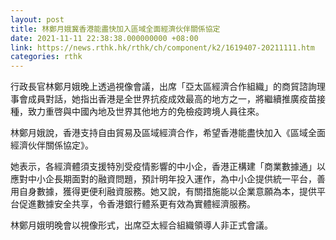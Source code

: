 ```yaml
---
layout: post
title: 林鄭月娥冀香港能盡快加入區域全面經濟伙伴關係協定
date: 2021-11-11 22:38:38.000000000 +08:00
link: https://news.rthk.hk/rthk/ch/component/k2/1619407-20211111.htm
categories: rthk
---
```


行政長官林鄭月娥晚上透過視像會議，出席「亞太區經濟合作組織」的商貿諮詢理事會成員對話，她指出香港是全世界抗疫成效最高的地方之一，將繼續推廣疫苗接種，致力重啓與中國內地及世界其他地方的免檢疫跨境人員往來。

林鄭月娥說，香港支持自由貿易及區域經濟合作，希望香港能盡快加入《區域全面經濟伙伴關係協定》。

她表示，各經濟體須支援特別受疫情影響的中小企，香港正構建「商業數據通」以應對中小企長期面對的融資問題，預計明年投入運作，為中小企提供統一平台，善用自身數據，獲得更便利融資服務。她又說，有關措施能以企業意願為本，提供平台促進數據安全共享，令香港銀行體系更有效為實體經濟服務。

林鄭月娥明晚會以視像形式，出席亞太經合組織領導人非正式會議。
